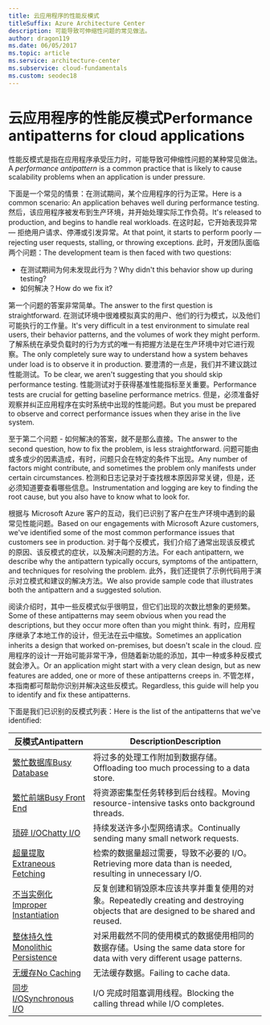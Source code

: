 ```yaml
---
title: 云应用程序的性能反模式
titleSuffix: Azure Architecture Center
description: 可能导致可伸缩性问题的常见做法。
author: dragon119
ms.date: 06/05/2017
ms.topic: article
ms.service: architecture-center
ms.subservice: cloud-fundamentals
ms.custom: seodec18
---
```


# <a name="performance-antipatterns-for-cloud-applications"></a><span data-ttu-id="e3be3-103">云应用程序的性能反模式</span><span class="sxs-lookup"><span data-stu-id="e3be3-103">Performance antipatterns for cloud applications</span></span>

<span data-ttu-id="e3be3-104">性能反模式是指在应用程序承受压力时，可能导致可伸缩性问题的某种常见做法。</span><span class="sxs-lookup"><span data-stu-id="e3be3-104">A *performance antipattern* is a common practice that is likely to cause scalability problems when an application is under pressure.</span></span>

<span data-ttu-id="e3be3-105">下面是一个常见的情景：在测试期间，某个应用程序的行为正常。</span><span class="sxs-lookup"><span data-stu-id="e3be3-105">Here is a common scenario: An application behaves well during performance testing.</span></span> <span data-ttu-id="e3be3-106">然后，该应用程序被发布到生产环境，并开始处理实际工作负荷。</span><span class="sxs-lookup"><span data-stu-id="e3be3-106">It's released to production, and begins to handle real workloads.</span></span> <span data-ttu-id="e3be3-107">在这时起，它开始表现异常 &mdash; 拒绝用户请求、停滞或引发异常。</span><span class="sxs-lookup"><span data-stu-id="e3be3-107">At that point, it starts to perform poorly &mdash; rejecting user requests, stalling, or throwing exceptions.</span></span> <span data-ttu-id="e3be3-108">此时，开发团队面临两个问题：</span><span class="sxs-lookup"><span data-stu-id="e3be3-108">The development team is then faced with two questions:</span></span>

- <span data-ttu-id="e3be3-109">在测试期间为何未发现此行为？</span><span class="sxs-lookup"><span data-stu-id="e3be3-109">Why didn't this behavior show up during testing?</span></span>
- <span data-ttu-id="e3be3-110">如何解决？</span><span class="sxs-lookup"><span data-stu-id="e3be3-110">How do we fix it?</span></span>

<span data-ttu-id="e3be3-111">第一个问题的答案非常简单。</span><span class="sxs-lookup"><span data-stu-id="e3be3-111">The answer to the first question is straightforward.</span></span> <span data-ttu-id="e3be3-112">在测试环境中很难模拟真实的用户、他们的行为模式，以及他们可能执行的工作量。</span><span class="sxs-lookup"><span data-stu-id="e3be3-112">It's very difficult in a test environment to simulate real users, their behavior patterns, and the volumes of work they might perform.</span></span> <span data-ttu-id="e3be3-113">了解系统在承受负载时的行为方式的唯一有把握方法是在生产环境中对它进行观察。</span><span class="sxs-lookup"><span data-stu-id="e3be3-113">The only completely sure way to understand how a system behaves under load is to observe it in production.</span></span> <span data-ttu-id="e3be3-114">要澄清的一点是，我们并不建议跳过性能测试。</span><span class="sxs-lookup"><span data-stu-id="e3be3-114">To be clear, we aren't suggesting that you should skip performance testing.</span></span> <span data-ttu-id="e3be3-115">性能测试对于获得基准性能指标至关重要。</span><span class="sxs-lookup"><span data-stu-id="e3be3-115">Performance tests are crucial for getting baseline performance metrics.</span></span> <span data-ttu-id="e3be3-116">但是，必须准备好观察并纠正应用程序在实时系统中出现的性能问题。</span><span class="sxs-lookup"><span data-stu-id="e3be3-116">But you must be prepared to observe and correct performance issues when they arise in the live system.</span></span>

<span data-ttu-id="e3be3-117">至于第二个问题 - 如何解决的答案，就不是那么直接。</span><span class="sxs-lookup"><span data-stu-id="e3be3-117">The answer to the second question, how to fix the problem, is less straightforward.</span></span> <span data-ttu-id="e3be3-118">问题可能由或多或少的因素造成，有时，问题只会在特定的条件下出现。</span><span class="sxs-lookup"><span data-stu-id="e3be3-118">Any number of factors might contribute, and sometimes the problem only manifests under certain circumstances.</span></span> <span data-ttu-id="e3be3-119">检测和日志记录对于查找根本原因非常关键，但是，还必须知道要查看哪些信息。</span><span class="sxs-lookup"><span data-stu-id="e3be3-119">Instrumentation and logging are key to finding the root cause, but you also have to know what to look for.</span></span>

<span data-ttu-id="e3be3-120">根据与 Microsoft Azure 客户的互动，我们已识别了客户在生产环境中遇到的最常见性能问题。</span><span class="sxs-lookup"><span data-stu-id="e3be3-120">Based on our engagements with Microsoft Azure customers, we've identified some of the most common performance issues that customers see in production.</span></span> <span data-ttu-id="e3be3-121">对于每个反模式，我们介绍了通常出现该反模式的原因、该反模式的症状，以及解决问题的方法。</span><span class="sxs-lookup"><span data-stu-id="e3be3-121">For each antipattern, we describe why the antipattern typically occurs, symptoms of the antipattern, and techniques for resolving the problem.</span></span> <span data-ttu-id="e3be3-122">此外，我们还提供了示例代码用于演示对立模式和建议的解决方法。</span><span class="sxs-lookup"><span data-stu-id="e3be3-122">We also provide sample code that illustrates both the antipattern and a suggested solution.</span></span>

<span data-ttu-id="e3be3-123">阅读介绍时，其中一些反模式似乎很明显，但它们出现的次数比想象的更频繁。 </span><span class="sxs-lookup"><span data-stu-id="e3be3-123">Some of these antipatterns may seem obvious when you read the descriptions, but they occur more often than you might think.</span></span> <span data-ttu-id="e3be3-124">有时，应用程序继承了本地工作的设计，但无法在云中缩放。</span><span class="sxs-lookup"><span data-stu-id="e3be3-124">Sometimes an application inherits a design that worked on-premises, but doesn't scale in the cloud.</span></span> <span data-ttu-id="e3be3-125">应用程序的设计一开始可能非常干净，但随着新功能的添加，其中一种或多种反模式就会渗入。</span><span class="sxs-lookup"><span data-stu-id="e3be3-125">Or an application might start with a very clean design, but as new features are added, one or more of these antipatterns creeps in.</span></span> <span data-ttu-id="e3be3-126">不管怎样，本指南都可帮助你识别并解决这些反模式。</span><span class="sxs-lookup"><span data-stu-id="e3be3-126">Regardless, this guide will help you to identify and fix these antipatterns.</span></span>

<span data-ttu-id="e3be3-127">下面是我们已识别的反模式列表：</span><span class="sxs-lookup"><span data-stu-id="e3be3-127">Here is the list of the antipatterns that we've identified:</span></span>

| <span data-ttu-id="e3be3-128">反模式</span><span class="sxs-lookup"><span data-stu-id="e3be3-128">Antipattern</span></span> | <span data-ttu-id="e3be3-129">Description</span><span class="sxs-lookup"><span data-stu-id="e3be3-129">Description</span></span> |
|-------------|-------------|
| <span data-ttu-id="e3be3-130">[繁忙数据库][BusyDatabase]</span><span class="sxs-lookup"><span data-stu-id="e3be3-130">[Busy Database][BusyDatabase]</span></span> | <span data-ttu-id="e3be3-131">将过多的处理工作附加到数据存储。</span><span class="sxs-lookup"><span data-stu-id="e3be3-131">Offloading too much processing to a data store.</span></span> |
| <span data-ttu-id="e3be3-132">[繁忙前端][BusyFrontEnd]</span><span class="sxs-lookup"><span data-stu-id="e3be3-132">[Busy Front End][BusyFrontEnd]</span></span> | <span data-ttu-id="e3be3-133">将资源密集型任务转移到后台线程。</span><span class="sxs-lookup"><span data-stu-id="e3be3-133">Moving resource-intensive tasks onto background threads.</span></span> |
| <span data-ttu-id="e3be3-134">[琐碎 I/O][ChattyIO]</span><span class="sxs-lookup"><span data-stu-id="e3be3-134">[Chatty I/O][ChattyIO]</span></span> | <span data-ttu-id="e3be3-135">持续发送许多小型网络请求。</span><span class="sxs-lookup"><span data-stu-id="e3be3-135">Continually sending many small network requests.</span></span> |
| <span data-ttu-id="e3be3-136">[超量提取][ExtraneousFetching]</span><span class="sxs-lookup"><span data-stu-id="e3be3-136">[Extraneous Fetching][ExtraneousFetching]</span></span> | <span data-ttu-id="e3be3-137">检索的数据量超过需要，导致不必要的 I/O。</span><span class="sxs-lookup"><span data-stu-id="e3be3-137">Retrieving more data than is needed, resulting in unnecessary I/O.</span></span> |
| <span data-ttu-id="e3be3-138">[不当实例化][ImproperInstantiation]</span><span class="sxs-lookup"><span data-stu-id="e3be3-138">[Improper Instantiation][ImproperInstantiation]</span></span> | <span data-ttu-id="e3be3-139">反复创建和销毁原本应该共享并重复使用的对象。</span><span class="sxs-lookup"><span data-stu-id="e3be3-139">Repeatedly creating and destroying objects that are designed to be shared and reused.</span></span> |
| <span data-ttu-id="e3be3-140">[整体持久性][MonolithicPersistence]</span><span class="sxs-lookup"><span data-stu-id="e3be3-140">[Monolithic Persistence][MonolithicPersistence]</span></span> | <span data-ttu-id="e3be3-141">对采用截然不同的使用模式的数据使用相同的数据存储。</span><span class="sxs-lookup"><span data-stu-id="e3be3-141">Using the same data store for data with very different usage patterns.</span></span> |
| <span data-ttu-id="e3be3-142">[无缓存][NoCaching]</span><span class="sxs-lookup"><span data-stu-id="e3be3-142">[No Caching][NoCaching]</span></span> | <span data-ttu-id="e3be3-143">无法缓存数据。</span><span class="sxs-lookup"><span data-stu-id="e3be3-143">Failing to cache data.</span></span> |
| <span data-ttu-id="e3be3-144">[同步 I/O][SynchronousIO]</span><span class="sxs-lookup"><span data-stu-id="e3be3-144">[Synchronous I/O][SynchronousIO]</span></span> | <span data-ttu-id="e3be3-145">I/O 完成时阻塞调用线程。</span><span class="sxs-lookup"><span data-stu-id="e3be3-145">Blocking the calling thread while I/O completes.</span></span> |

[BusyDatabase]: ./busy-database/index.md
[BusyFrontEnd]: ./busy-front-end/index.md
[ChattyIO]: ./chatty-io/index.md
[ExtraneousFetching]: ./extraneous-fetching/index.md
[ImproperInstantiation]: ./improper-instantiation/index.md
[MonolithicPersistence]: ./monolithic-persistence/index.md
[NoCaching]: ./no-caching/index.md
[SynchronousIO]: ./synchronous-io/index.md
